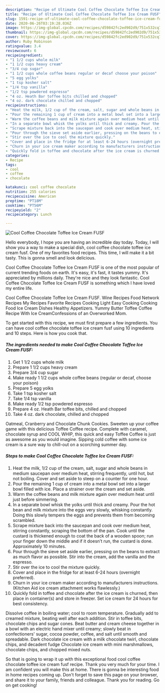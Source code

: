```yaml
---
description: "Recipe of Ultimate Cool Coffee Chocolate Toffee Ice Cream FUSF"
title: "Recipe of Ultimate Cool Coffee Chocolate Toffee Ice Cream FUSF"
slug: 1591-recipe-of-ultimate-cool-coffee-chocolate-toffee-ice-cream-fusf
date: 2020-06-26T03:19:28.036Z
image: https://img-global.cpcdn.com/recipes/d59842fc2ed902d9/751x532cq70/cool-coffee-chocolate-toffee-ice-cream-fusf-recipe-main-photo.jpg
thumbnail: https://img-global.cpcdn.com/recipes/d59842fc2ed902d9/751x532cq70/cool-coffee-chocolate-toffee-ice-cream-fusf-recipe-main-photo.jpg
cover: https://img-global.cpcdn.com/recipes/d59842fc2ed902d9/751x532cq70/cool-coffee-chocolate-toffee-ice-cream-fusf-recipe-main-photo.jpg
author: Ruby Robinson
ratingvalue: 3.4
reviewcount: 6
recipeingredient:
- "1 1/2 cups whole milk"
- "1 1/2 cups heavy cream"
- "3/4 cup sugar"
- "1 1/2 cups whole coffee beans regular or decaf choose your poison"
- "5 egg yolks"
- "1 tsp kosher salt"
- "1/4 tsp vanilla"
- "1/2 tsp powdered espresso"
- "4 oz. Heath Bar toffee bits chilled and chopped"
- "4 oz. dark chocolate chilled and chopped"
recipeinstructions:
- "Heat the milk, 1/2 cup of the cream, salt, sugar and whole beans in medium saucepan over medium heat, stirring frequently, until hot, but not boiling. Cover and set aside to steep on a counter for one hour."
- "Pour the remaining 1 cup of cream into a metal bowl set into a larger bowl filled with ice. Place a strainer over the cream and set aside."
- "Warm the coffee beans and milk mixture again over medium heat until just before simmering."
- "In a separate bowl whisk the yolks until thick and creamy. Pour the hot bean and milk mixture into the eggs very slowly, whisking constantly. Doing this slowly tempers the eggs and prevents them from becoming scrambled."
- "Scrape mixture back into the saucepan and cook over medium heat, stirring constantly, scraping the bottom of the pan. Cook until the custard is thickened enough to coat the back of a wooden spoon; run your finger down the middle and if it doesn’t run, the custard is done. Approximately 10 minutes."
- "Pour through the sieve set aside earlier, pressing on the beans to extract as much flavor as possible. Stir into the cream, add the vanilla and the espresso."
- "Stir over the ice to cool the mixture quickly."
- "Cover and place in the fridge for at least 6-24 hours (overnight preferred)."
- "Churn in your ice cream maker according to manufacturers instructions. (Kitchen Aid ice cream attachment works flawlessly.)"
- "Quickly fold in toffee and chocolate after the ice cream is churned, then place in container(s) and store in freezer. Set ice cream for 24 hours for best consistency."
categories:
- Recipe
tags:
- cool
- coffee
- chocolate

katakunci: cool coffee chocolate 
nutrition: 255 calories
recipecuisine: American
preptime: "PT18M"
cooktime: "PT56M"
recipeyield: "2"
recipecategory: Lunch

---
```



![Cool Coffee Chocolate Toffee Ice Cream FUSF](https://img-global.cpcdn.com/recipes/d59842fc2ed902d9/751x532cq70/cool-coffee-chocolate-toffee-ice-cream-fusf-recipe-main-photo.jpg)

Hello everybody, I hope you are having an incredible day today. Today, I will show you a way to make a special dish, cool coffee chocolate toffee ice cream fusf. One of my favorites food recipes. This time, I will make it a bit tasty. This is gonna smell and look delicious.

Cool Coffee Chocolate Toffee Ice Cream FUSF is one of the most popular of current trending foods on earth. It's easy, it's fast, it tastes yummy. It's appreciated by millions daily. They're nice and they look fantastic. Cool Coffee Chocolate Toffee Ice Cream FUSF is something which I have loved my entire life.

Cool Coffee Chocolate Toffee Ice Cream FUSF. Wine Recipes Food Network Recipes My Recipes Favorite Recipes Cooking Light Easy Cooking Cooking Food Ice Cream Dishes Healthy Appetizers. Yummy Butter Toffee Coffee Recipe With Ice CreamConfessions of an Overworked Mom.


To get started with this recipe, we must first prepare a few ingredients. You can have cool coffee chocolate toffee ice cream fusf using 10 ingredients and 10 steps. Here is how you cook that.

<!--inarticleads1-->

##### The ingredients needed to make Cool Coffee Chocolate Toffee Ice Cream FUSF:

1. Get 1 1/2 cups whole milk
1. Prepare 1 1/2 cups heavy cream
1. Prepare 3/4 cup sugar
1. Make ready 1 1/2 cups whole coffee beans (regular or decaf, choose your poison)
1. Prepare 5 egg yolks
1. Take 1 tsp kosher salt
1. Take 1/4 tsp vanilla
1. Make ready 1/2 tsp powdered espresso
1. Prepare 4 oz. Heath Bar toffee bits, chilled and chopped
1. Take 4 oz. dark chocolate, chilled and chopped


Oatmeal, Cranberry and Chocolate Chunk Cookies. Sweeten up your coffee game with this delicious Toffee Coffee recipe. Complete with caramel, chocolate syrup and COOL WHIP, this quick and easy Toffee Coffee is just as awesome as you would imagine. Sipping cold coffee with some ice cream is a sure way to chill-out on a scorching summer day. 

<!--inarticleads2-->

##### Steps to make Cool Coffee Chocolate Toffee Ice Cream FUSF:

1. Heat the milk, 1/2 cup of the cream, salt, sugar and whole beans in medium saucepan over medium heat, stirring frequently, until hot, but not boiling. Cover and set aside to steep on a counter for one hour.
1. Pour the remaining 1 cup of cream into a metal bowl set into a larger bowl filled with ice. Place a strainer over the cream and set aside.
1. Warm the coffee beans and milk mixture again over medium heat until just before simmering.
1. In a separate bowl whisk the yolks until thick and creamy. Pour the hot bean and milk mixture into the eggs very slowly, whisking constantly. Doing this slowly tempers the eggs and prevents them from becoming scrambled.
1. Scrape mixture back into the saucepan and cook over medium heat, stirring constantly, scraping the bottom of the pan. Cook until the custard is thickened enough to coat the back of a wooden spoon; run your finger down the middle and if it doesn’t run, the custard is done. Approximately 10 minutes.
1. Pour through the sieve set aside earlier, pressing on the beans to extract as much flavor as possible. Stir into the cream, add the vanilla and the espresso.
1. Stir over the ice to cool the mixture quickly.
1. Cover and place in the fridge for at least 6-24 hours (overnight preferred).
1. Churn in your ice cream maker according to manufacturers instructions. (Kitchen Aid ice cream attachment works flawlessly.)
1. Quickly fold in toffee and chocolate after the ice cream is churned, then place in container(s) and store in freezer. Set ice cream for 24 hours for best consistency.


Dissolve coffee in boiling water; cool to room temperature. Gradually add to creamed mixture, beating well after each addition. Stir in toffee bits, chocolate chips and sugar cones. Beat butter and cream cheese together in a bowl with an electric hand mixer until creamy; slowly beat in confectioners&#39; sugar, cocoa powder, coffee, and salt until smooth and spreadable. Dark chocolate ice cream with a milk chocolate twirl, chocolate chips, and decadent fudge Chocolate ice cream with mini marshmallows, chocolate chips, and chopped mixed nuts. 

So that is going to wrap it up with this exceptional food cool coffee chocolate toffee ice cream fusf recipe. Thank you very much for your time. I am confident you will make this at home. There is gonna be interesting food in home recipes coming up. Don't forget to save this page on your browser, and share it to your family, friends and colleague. Thank you for reading. Go on get cooking!
